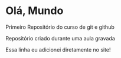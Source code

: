 # Olá, Mundo
 Primeiro Repositório do curso de git e github

 Repositório criado durante uma aula gravada
 
Essa linha eu adicionei diretamente no site!

